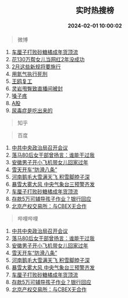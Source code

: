 <div align="center"><h2>实时热搜榜</h2><h4>2024-02-01 10:00:02</h4></div>

> 微博  

1. [车厘子打败砂糖橘成年货顶流](https://s.weibo.com/weibo?q=%23%E8%BD%A6%E5%8E%98%E5%AD%90%E6%89%93%E8%B4%A5%E7%A0%82%E7%B3%96%E6%A9%98%E6%88%90%E5%B9%B4%E8%B4%A7%E9%A1%B6%E6%B5%81%23&t=31&band_rank=1&Refer=top)<br />
2. [花130万帮女儿当网红2年没成功](https://s.weibo.com/weibo?q=%23%E8%8A%B1130%E4%B8%87%E5%B8%AE%E5%A5%B3%E5%84%BF%E5%BD%93%E7%BD%91%E7%BA%A22%E5%B9%B4%E6%B2%A1%E6%88%90%E5%8A%9F%23&t=31&band_rank=2&Refer=top)<br />
3. [2月这些新规将要施行](https://s.weibo.com/weibo?q=%232%E6%9C%88%E8%BF%99%E4%BA%9B%E6%96%B0%E8%A7%84%E5%B0%86%E8%A6%81%E6%96%BD%E8%A1%8C%23&t=31&band_rank=3&Refer=top)<br />
4. [用氮气执行死刑](https://s.weibo.com/weibo?q=%E7%94%A8%E6%B0%AE%E6%B0%94%E6%89%A7%E8%A1%8C%E6%AD%BB%E5%88%91&t=31&band_rank=4&Refer=top)<br />
5. [王鸥复工](https://s.weibo.com/weibo?q=%23%E7%8E%8B%E9%B8%A5%E5%A4%8D%E5%B7%A5%23&t=31&band_rank=5&Refer=top)<br />
6. [灵岩甩臀致直播间被封](https://s.weibo.com/weibo?q=%E7%81%B5%E5%B2%A9%E7%94%A9%E8%87%80%E8%87%B4%E7%9B%B4%E6%92%AD%E9%97%B4%E8%A2%AB%E5%B0%81&t=31&band_rank=6&Refer=top)<br />
7. [嗓子疼](https://s.weibo.com/weibo?q=%E5%97%93%E5%AD%90%E7%96%BC&t=31&band_rank=7&Refer=top)<br />
8. [A股](https://s.weibo.com/weibo?q=A%E8%82%A1&t=31&band_rank=8&Refer=top)<br />
9. [尿毒症是吃出来的](https://s.weibo.com/weibo?q=%23%E5%B0%BF%E6%AF%92%E7%97%87%E6%98%AF%E5%90%83%E5%87%BA%E6%9D%A5%E7%9A%84%23&t=31&band_rank=9&Refer=top)<br />

> 知乎  


> 百度  

1. [中共中央政治局召开会议](https://www.baidu.com/s?wd=%E4%B8%AD%E5%85%B1%E4%B8%AD%E5%A4%AE%E6%94%BF%E6%B2%BB%E5%B1%80%E5%8F%AC%E5%BC%80%E4%BC%9A%E8%AE%AE&sa=fyb_news&rsv_dl=fyb_news)<br />
2. [落马80后女干部曾扬言：谁能干过我](https://www.baidu.com/s?wd=%E8%90%BD%E9%A9%AC80%E5%90%8E%E5%A5%B3%E5%B9%B2%E9%83%A8%E6%9B%BE%E6%89%AC%E8%A8%80%EF%BC%9A%E8%B0%81%E8%83%BD%E5%B9%B2%E8%BF%87%E6%88%91&sa=fyb_news&rsv_dl=fyb_news)<br />
3. [安徽男子开小飞机带女儿回家过年](https://www.baidu.com/s?wd=%E5%AE%89%E5%BE%BD%E7%94%B7%E5%AD%90%E5%BC%80%E5%B0%8F%E9%A3%9E%E6%9C%BA%E5%B8%A6%E5%A5%B3%E5%84%BF%E5%9B%9E%E5%AE%B6%E8%BF%87%E5%B9%B4&sa=fyb_news&rsv_dl=fyb_news)<br />
4. [雪天开车“防滑八条”](https://www.baidu.com/s?wd=%E9%9B%AA%E5%A4%A9%E5%BC%80%E8%BD%A6%E2%80%9C%E9%98%B2%E6%BB%91%E5%85%AB%E6%9D%A1%E2%80%9D&sa=fyb_news&rsv_dl=fyb_news)<br />
5. [河南鹅毛大雪满天飞 积雪脚脖子深](https://www.baidu.com/s?wd=%E6%B2%B3%E5%8D%97%E9%B9%85%E6%AF%9B%E5%A4%A7%E9%9B%AA%E6%BB%A1%E5%A4%A9%E9%A3%9E+%E7%A7%AF%E9%9B%AA%E8%84%9A%E8%84%96%E5%AD%90%E6%B7%B1&sa=fyb_news&rsv_dl=fyb_news)<br />
6. [暴雪大雾大风 中央气象台三预警齐发](https://www.baidu.com/s?wd=%E6%9A%B4%E9%9B%AA%E5%A4%A7%E9%9B%BE%E5%A4%A7%E9%A3%8E+%E4%B8%AD%E5%A4%AE%E6%B0%94%E8%B1%A1%E5%8F%B0%E4%B8%89%E9%A2%84%E8%AD%A6%E9%BD%90%E5%8F%91&sa=fyb_news&rsv_dl=fyb_news)<br />
7. [车厘子打败砂糖橘成年货顶流](https://www.baidu.com/s?wd=%E8%BD%A6%E5%8E%98%E5%AD%90%E6%89%93%E8%B4%A5%E7%A0%82%E7%B3%96%E6%A9%98%E6%88%90%E5%B9%B4%E8%B4%A7%E9%A1%B6%E6%B5%81&sa=fyb_news&rsv_dl=fyb_news)<br />
8. [存款5万可辅导孩子作业？银行回应](https://www.baidu.com/s?wd=%E5%AD%98%E6%AC%BE5%E4%B8%87%E5%8F%AF%E8%BE%85%E5%AF%BC%E5%AD%A9%E5%AD%90%E4%BD%9C%E4%B8%9A%EF%BC%9F%E9%93%B6%E8%A1%8C%E5%9B%9E%E5%BA%94&sa=fyb_news&rsv_dl=fyb_news)<br />
9. [北京产权交易所：与CBEX无合作](https://www.baidu.com/s?wd=%E5%8C%97%E4%BA%AC%E4%BA%A7%E6%9D%83%E4%BA%A4%E6%98%93%E6%89%80%EF%BC%9A%E4%B8%8ECBEX%E6%97%A0%E5%90%88%E4%BD%9C&sa=fyb_news&rsv_dl=fyb_news)<br />

> 哔哩哔哩  

1. [中共中央政治局召开会议](https://www.baidu.com/s?wd=%E4%B8%AD%E5%85%B1%E4%B8%AD%E5%A4%AE%E6%94%BF%E6%B2%BB%E5%B1%80%E5%8F%AC%E5%BC%80%E4%BC%9A%E8%AE%AE&sa=fyb_news&rsv_dl=fyb_news)<br />
2. [落马80后女干部曾扬言：谁能干过我](https://www.baidu.com/s?wd=%E8%90%BD%E9%A9%AC80%E5%90%8E%E5%A5%B3%E5%B9%B2%E9%83%A8%E6%9B%BE%E6%89%AC%E8%A8%80%EF%BC%9A%E8%B0%81%E8%83%BD%E5%B9%B2%E8%BF%87%E6%88%91&sa=fyb_news&rsv_dl=fyb_news)<br />
3. [安徽男子开小飞机带女儿回家过年](https://www.baidu.com/s?wd=%E5%AE%89%E5%BE%BD%E7%94%B7%E5%AD%90%E5%BC%80%E5%B0%8F%E9%A3%9E%E6%9C%BA%E5%B8%A6%E5%A5%B3%E5%84%BF%E5%9B%9E%E5%AE%B6%E8%BF%87%E5%B9%B4&sa=fyb_news&rsv_dl=fyb_news)<br />
4. [雪天开车“防滑八条”](https://www.baidu.com/s?wd=%E9%9B%AA%E5%A4%A9%E5%BC%80%E8%BD%A6%E2%80%9C%E9%98%B2%E6%BB%91%E5%85%AB%E6%9D%A1%E2%80%9D&sa=fyb_news&rsv_dl=fyb_news)<br />
5. [河南鹅毛大雪满天飞 积雪脚脖子深](https://www.baidu.com/s?wd=%E6%B2%B3%E5%8D%97%E9%B9%85%E6%AF%9B%E5%A4%A7%E9%9B%AA%E6%BB%A1%E5%A4%A9%E9%A3%9E+%E7%A7%AF%E9%9B%AA%E8%84%9A%E8%84%96%E5%AD%90%E6%B7%B1&sa=fyb_news&rsv_dl=fyb_news)<br />
6. [暴雪大雾大风 中央气象台三预警齐发](https://www.baidu.com/s?wd=%E6%9A%B4%E9%9B%AA%E5%A4%A7%E9%9B%BE%E5%A4%A7%E9%A3%8E+%E4%B8%AD%E5%A4%AE%E6%B0%94%E8%B1%A1%E5%8F%B0%E4%B8%89%E9%A2%84%E8%AD%A6%E9%BD%90%E5%8F%91&sa=fyb_news&rsv_dl=fyb_news)<br />
7. [车厘子打败砂糖橘成年货顶流](https://www.baidu.com/s?wd=%E8%BD%A6%E5%8E%98%E5%AD%90%E6%89%93%E8%B4%A5%E7%A0%82%E7%B3%96%E6%A9%98%E6%88%90%E5%B9%B4%E8%B4%A7%E9%A1%B6%E6%B5%81&sa=fyb_news&rsv_dl=fyb_news)<br />
8. [存款5万可辅导孩子作业？银行回应](https://www.baidu.com/s?wd=%E5%AD%98%E6%AC%BE5%E4%B8%87%E5%8F%AF%E8%BE%85%E5%AF%BC%E5%AD%A9%E5%AD%90%E4%BD%9C%E4%B8%9A%EF%BC%9F%E9%93%B6%E8%A1%8C%E5%9B%9E%E5%BA%94&sa=fyb_news&rsv_dl=fyb_news)<br />
9. [北京产权交易所：与CBEX无合作](https://www.baidu.com/s?wd=%E5%8C%97%E4%BA%AC%E4%BA%A7%E6%9D%83%E4%BA%A4%E6%98%93%E6%89%80%EF%BC%9A%E4%B8%8ECBEX%E6%97%A0%E5%90%88%E4%BD%9C&sa=fyb_news&rsv_dl=fyb_news)<br />
